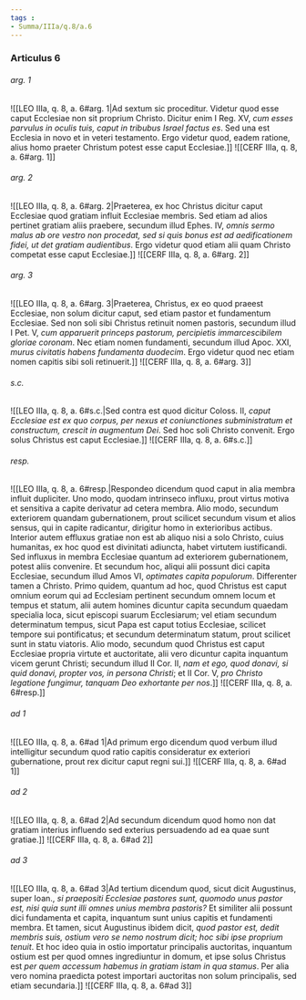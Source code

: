 ```yaml
---
tags : 
- Summa/IIIa/q.8/a.6
---
```


### Articulus 6

###### arg. 1
![[LEO IIIa, q. 8, a. 6#arg. 1|Ad sextum sic proceditur. Videtur quod esse caput Ecclesiae non sit proprium Christo. Dicitur enim I Reg. XV, *cum esses parvulus in oculis tuis, caput in tribubus Israel factus es*. Sed una est Ecclesia in novo et in veteri testamento. Ergo videtur quod, eadem ratione, alius homo praeter Christum potest esse caput Ecclesiae.]]
![[CERF IIIa, q. 8, a. 6#arg. 1]]

###### arg. 2
![[LEO IIIa, q. 8, a. 6#arg. 2|Praeterea, ex hoc Christus dicitur caput Ecclesiae quod gratiam influit Ecclesiae membris. Sed etiam ad alios pertinet gratiam aliis praebere, secundum illud Ephes. IV, *omnis sermo malus ab ore vestro non procedat, sed si quis bonus est ad aedificationem fidei, ut det gratiam audientibus*. Ergo videtur quod etiam alii quam Christo competat esse caput Ecclesiae.]]
![[CERF IIIa, q. 8, a. 6#arg. 2]]

###### arg. 3
![[LEO IIIa, q. 8, a. 6#arg. 3|Praeterea, Christus, ex eo quod praeest Ecclesiae, non solum dicitur caput, sed etiam pastor et fundamentum Ecclesiae. Sed non soli sibi Christus retinuit nomen pastoris, secundum illud I Pet. V, *cum apparuerit princeps pastorum, percipietis immarcescibilem gloriae coronam*. Nec etiam nomen fundamenti, secundum illud Apoc. XXI, *murus civitatis habens fundamenta duodecim*. Ergo videtur quod nec etiam nomen capitis sibi soli retinuerit.]]
![[CERF IIIa, q. 8, a. 6#arg. 3]]

###### s.c.
![[LEO IIIa, q. 8, a. 6#s.c.|Sed contra est quod dicitur Coloss. II, *caput Ecclesiae est ex quo corpus, per nexus et coniunctiones subministratum et constructum, crescit in augmentum Dei*. Sed hoc soli Christo convenit. Ergo solus Christus est caput Ecclesiae.]]
![[CERF IIIa, q. 8, a. 6#s.c.]]

###### resp.
![[LEO IIIa, q. 8, a. 6#resp.|Respondeo dicendum quod caput in alia membra influit dupliciter. Uno modo, quodam intrinseco influxu, prout virtus motiva et sensitiva a capite derivatur ad cetera membra. Alio modo, secundum exteriorem quandam gubernationem, prout scilicet secundum visum et alios sensus, qui in capite radicantur, dirigitur homo in exterioribus actibus. Interior autem effluxus gratiae non est ab aliquo nisi a solo Christo, cuius humanitas, ex hoc quod est divinitati adiuncta, habet virtutem iustificandi. Sed influxus in membra Ecclesiae quantum ad exteriorem gubernationem, potest aliis convenire. Et secundum hoc, aliqui alii possunt dici capita Ecclesiae, secundum illud Amos VI, *optimates capita populorum*. Differenter tamen a Christo. Primo quidem, quantum ad hoc, quod Christus est caput omnium eorum qui ad Ecclesiam pertinent secundum omnem locum et tempus et statum, alii autem homines dicuntur capita secundum quaedam specialia loca, sicut episcopi suarum Ecclesiarum; vel etiam secundum determinatum tempus, sicut Papa est caput totius Ecclesiae, scilicet tempore sui pontificatus; et secundum determinatum statum, prout scilicet sunt in statu viatoris. Alio modo, secundum quod Christus est caput Ecclesiae propria virtute et auctoritate, alii vero dicuntur capita inquantum vicem gerunt Christi; secundum illud II Cor. II, *nam et ego, quod donavi, si quid donavi, propter vos, in persona Christi*; et II Cor. V, *pro Christo legatione fungimur, tanquam Deo exhortante per nos*.]]
![[CERF IIIa, q. 8, a. 6#resp.]]

###### ad 1
![[LEO IIIa, q. 8, a. 6#ad 1|Ad primum ergo dicendum quod verbum illud intelligitur secundum quod ratio capitis consideratur ex exteriori gubernatione, prout rex dicitur caput regni sui.]]
![[CERF IIIa, q. 8, a. 6#ad 1]]

###### ad 2
![[LEO IIIa, q. 8, a. 6#ad 2|Ad secundum dicendum quod homo non dat gratiam interius influendo sed exterius persuadendo ad ea quae sunt gratiae.]]
![[CERF IIIa, q. 8, a. 6#ad 2]]

###### ad 3
![[LEO IIIa, q. 8, a. 6#ad 3|Ad tertium dicendum quod, sicut dicit Augustinus, super Ioan., *si praepositi Ecclesiae pastores sunt, quomodo unus pastor est, nisi quia sunt illi omnes unius membra pastoris?* Et similiter alii possunt dici fundamenta et capita, inquantum sunt unius capitis et fundamenti membra. Et tamen, sicut Augustinus ibidem dicit, *quod pastor est, dedit membris suis, ostium vero se nemo nostrum dicit; hoc sibi ipse proprium tenuit*. Et hoc ideo quia in ostio importatur principalis auctoritas, inquantum ostium est per quod omnes ingrediuntur in domum, et ipse solus Christus est *per quem accessum habemus in gratiam istam in qua stamus*. Per alia vero nomina praedicta potest importari auctoritas non solum principalis, sed etiam secundaria.]]
![[CERF IIIa, q. 8, a. 6#ad 3]]

